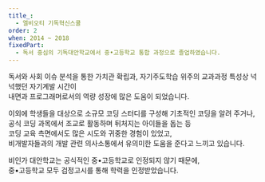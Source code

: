 ```yaml
---
title_:
  - 엘비오티 기독혁신스쿨
order: 2
when: 2014 ~ 2018
fixedPart:
  - 독서 중심의 기독대안학교에서 중•고등학교 통합 과정으로 졸업하였습니다.
---
```


독서와 사회 이슈 분석을 통한 가치관 확립과, 자기주도학습 위주의 교과과정 특성상 넉넉했던 자기계발 시간이<br>
내면과 프로그래머로서의 역량 성장에 많은 도움이 되었습니다.

이외에 학생들을 대상으로 소규모 코딩 스터디를 구성해 기초적인 코딩을 알려 주거나,<br>
공식 코딩 과목에서 조교로 활동하며 뒤처지는 아이들을 돕는 등<br>
코딩 교육 측면에서도 많은 시도와 귀중한 경험이 있었고,<br>
비개발자들과의 개발 관련 의사소통에서 유의미한 도움을 준다고 느끼고 있습니다.

비인가 대안학교는 공식적인 중•고등학교로 인정되지 않기 때문에,<br>
중•고등학교 모두 검정고시를 통해 학력을 인정받았습니다.
